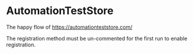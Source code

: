 # AutomationTestStore
The happy flow of https://automationteststore.com/

The registration method must be un-commented for the first run to enable registration.
